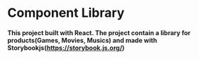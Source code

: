 # Component Library

#### This project built with React. The project contain a library for products(Games, Movies, Musics) and made with Storybookjs(https://storybook.js.org/)